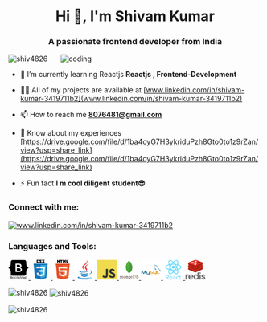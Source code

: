 <h1 align="center">Hi 👋, I'm Shivam Kumar</h1>
<h3 align="center">A passionate frontend developer from India</h3>
<img align="right" alt="coding" width="400px" src="https://camo.githubusercontent.com/5ddf73ad3a205111cf8c686f687fc216c2946a75005718c8da5b837ad9de78c9/68747470733a2f2f7468756d62732e6766796361742e636f6d2f4576696c4e657874446576696c666973682d736d616c6c2e676966">

<p align="left"> <img src="https://komarev.com/ghpvc/?username=shiv4826&label=Profile%20views&color=0e75b6&style=flat" alt="shiv4826" /> </p>

- 🌱 I’m currently learning Reactjs **Reactjs , Frontend-Development**

- 👨‍💻 All of my projects are available at [www.linkedin.com/in/shivam-kumar-3419711b2](www.linkedin.com/in/shivam-kumar-3419711b2)

- 📫 How to reach me **8076481@gmail.com**

- 📄 Know about my experiences [https://drive.google.com/file/d/1ba4oyG7H3ykriduPzh8Gto0to1z9rZan/view?usp=share_link](https://drive.google.com/file/d/1ba4oyG7H3ykriduPzh8Gto0to1z9rZan/view?usp=share_link)

- ⚡ Fun fact **I m cool diligent student😎**

<h3 align="left">Connect with me:</h3>
<p align="left">
<a href="https://linkedin.com/in/www.linkedin.com/in/shivam-kumar-3419711b2" target="blank"><img align="center" src="https://raw.githubusercontent.com/rahuldkjain/github-profile-readme-generator/master/src/images/icons/Social/linked-in-alt.svg" alt="www.linkedin.com/in/shivam-kumar-3419711b2" height="30" width="40" /></a>
</p>

<h3 align="left">Languages and Tools:</h3>
<p align="left"> <a href="https://getbootstrap.com" target="_blank" rel="noreferrer"> <img src="https://raw.githubusercontent.com/devicons/devicon/master/icons/bootstrap/bootstrap-plain-wordmark.svg" alt="bootstrap" width="40" height="40"/> </a> <a href="https://www.w3schools.com/css/" target="_blank" rel="noreferrer"> <img src="https://raw.githubusercontent.com/devicons/devicon/master/icons/css3/css3-original-wordmark.svg" alt="css3" width="40" height="40"/> </a> <a href="https://www.w3.org/html/" target="_blank" rel="noreferrer"> <img src="https://raw.githubusercontent.com/devicons/devicon/master/icons/html5/html5-original-wordmark.svg" alt="html5" width="40" height="40"/> </a> <a href="https://www.java.com" target="_blank" rel="noreferrer"> <img src="https://raw.githubusercontent.com/devicons/devicon/master/icons/java/java-original.svg" alt="java" width="40" height="40"/> </a> <a href="https://developer.mozilla.org/en-US/docs/Web/JavaScript" target="_blank" rel="noreferrer"> <img src="https://raw.githubusercontent.com/devicons/devicon/master/icons/javascript/javascript-original.svg" alt="javascript" width="40" height="40"/> </a> <a href="https://www.mongodb.com/" target="_blank" rel="noreferrer"> <img src="https://raw.githubusercontent.com/devicons/devicon/master/icons/mongodb/mongodb-original-wordmark.svg" alt="mongodb" width="40" height="40"/> </a> <a href="https://www.mysql.com/" target="_blank" rel="noreferrer"> <img src="https://raw.githubusercontent.com/devicons/devicon/master/icons/mysql/mysql-original-wordmark.svg" alt="mysql" width="40" height="40"/> </a> <a href="https://reactjs.org/" target="_blank" rel="noreferrer"> <img src="https://raw.githubusercontent.com/devicons/devicon/master/icons/react/react-original-wordmark.svg" alt="react" width="40" height="40"/> </a> <a href="https://redis.io" target="_blank" rel="noreferrer"> <img src="https://raw.githubusercontent.com/devicons/devicon/master/icons/redis/redis-original-wordmark.svg" alt="redis" width="40" height="40"/> </a> </p>

<p><img align="left" src="https://github-readme-stats.vercel.app/api/top-langs?username=shiv4826&show_icons=true&locale=en&layout=compact" alt="shiv4826" /></p>

<p>&nbsp;<img align="center" src="https://github-readme-stats.vercel.app/api?username=shiv4826&show_icons=true&locale=en" alt="shiv4826" /></p>

<p><img align="center" src="https://github-readme-streak-stats.herokuapp.com/?user=shiv4826&" alt="shiv4826" /></p>
